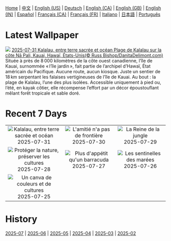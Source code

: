 [Home](../README.md) | [中文](zh-CN.md) | [English (US)](en-US.md) | [Deutsch](de-DE.md) | [English (CA)](en-CA.md) | [English (GB)](en-GB.md) | [English (IN)](en-IN.md) | [Español](es-ES.md) | [Français (CA)](fr-CA.md) | [Français (FR)](fr-FR.md) | [Italiano](it-IT.md) | [日本語](ja-JP.md) | [Português](pt-BR.md)

# Latest Wallpaper
![](https://www.bing.com/th?id=OHR.NaPaliKauai_FR-CA8816000360_UHD.jpg)
[2025-07-31 Kalalau, entre terre sacrée et océan Plage de Kalalau sur la côte Nā Pali, Kauai, Hawaï, États-Unis(© Russ Bishop/DanitaDelimont.com)](https://www.bing.com/th?id=OHR.NaPaliKauai_FR-CA8816000360_UHD.jpg)
Située à près de 8 000 kilomètres de la côte ouest canadienne, l’île de Kauai, surnommée « l’île jardin », fait partie de l’archipel d’Hawaï, État américain du Pacifique. Aucune route, aucun kiosque. Juste un sentier de 18 km serpentant les falaises vertigineuses de l’île de Kauai. Au bout : la plage de Kalalau, l’une des plus isolées. Accessible uniquement à pied ou, l’été, en kayak côtier, elle récompense l’effort par un décor époustouflant mêlant forêt tropicale et sable doré.

# Recent 7 Days
|  |  |  |
|:---:|:---:|:---:|
| ![](https://www.bing.com/th?id=OHR.NaPaliKauai_FR-CA8816000360_400x240.jpg "Kalalau, entre terre sacrée et océan") 2025-07-31 | ![](https://www.bing.com/th?id=OHR.SaypeDubai_FR-CA7685243127_400x240.jpg "L'amitié n'a pas de frontière") 2025-07-30 | ![](https://www.bing.com/th?id=OHR.TigerDay_FR-CA7359763781_400x240.jpg "La Reine de la jungle") 2025-07-29 |
| ![](https://www.bing.com/th?id=OHR.MongoliaYurts_FR-CA4954429796_400x240.jpg "Protéger la nature, préserver les cultures") 2025-07-28 | ![](https://www.bing.com/th?id=OHR.BlackfinBarracuda_FR-CA4757779277_400x240.jpg "Plus d'appétit qu'un barracuda") 2025-07-27 | ![](https://www.bing.com/th?id=OHR.MangroveTwilight_FR-CA3446891760_400x240.jpg "Les sentinelles des marées") 2025-07-26 |
| ![](https://www.bing.com/th?id=OHR.LasPalmas_FR-CA3298447065_400x240.jpg "Un canva de couleurs et de cultures") 2025-07-25 |  |  |

# History
[2025-07](../archives/wallpaper/fr-CA/w_2025_07.md) | [2025-06](../archives/wallpaper/fr-CA/w_2025_06.md) | [2025-05](../archives/wallpaper/fr-CA/w_2025_05.md) | [2025-04](../archives/wallpaper/fr-CA/w_2025_04.md) | [2025-03](../archives/wallpaper/fr-CA/w_2025_03.md) | [2025-02](../archives/wallpaper/fr-CA/w_2025_02.md)
